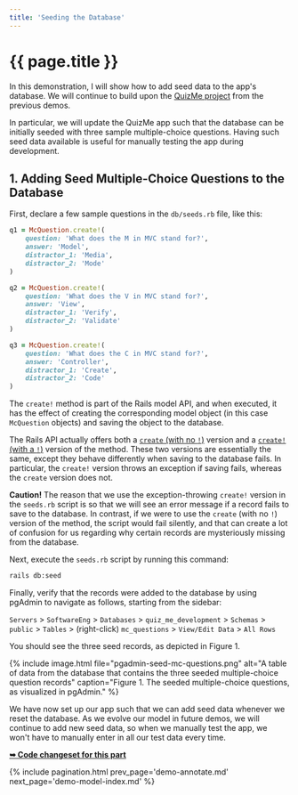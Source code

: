 ```yaml
---
title: 'Seeding the Database'
---
```


# {{ page.title }}

In this demonstration, I will show how to add seed data to the app's database. We will continue to build upon the [QuizMe project](https://github.com/human-se/quiz-me-2020) from the previous demos.

In particular, we will update the QuizMe app such that the database can be initially seeded with three sample multiple-choice questions. Having such seed data available is useful for manually testing the app during development.

## 1. Adding Seed Multiple-Choice Questions to the Database

First, declare a few sample questions in the `db/seeds.rb` file, like this:

```ruby
q1 = McQuestion.create!(
    question: 'What does the M in MVC stand for?',
    answer: 'Model',
    distractor_1: 'Media',
    distractor_2: 'Mode'
)

q2 = McQuestion.create!(
    question: 'What does the V in MVC stand for?',
    answer: 'View',
    distractor_1: 'Verify',
    distractor_2: 'Validate'
)

q3 = McQuestion.create!(
    question: 'What does the C in MVC stand for?',
    answer: 'Controller',
    distractor_1: 'Create',
    distractor_2: 'Code'
)
```

The `create!` method is part of the Rails model API, and when executed, it has the effect of creating the corresponding model object (in this case `McQuestion` objects) and saving the object to the database.

The Rails API actually offers both a [`create` (with no `!`)](https://api.rubyonrails.org/v6.0.0/classes/ActiveRecord/Persistence/ClassMethods.html#method-i-create) version and a [`create!` (with a `!`)](https://api.rubyonrails.org/v6.0.0/classes/ActiveRecord/Persistence/ClassMethods.html#method-i-create-21) version of the method. These two versions are essentially the same, except they behave differently when saving to the database fails. In particular, the `create!` version throws an exception if saving fails, whereas the `create` version does not.

**Caution!** The reason that we use the exception-throwing `create!` version in the `seeds.rb` script is so that we will see an error message if a record fails to save to the database. In contrast, if we were to use the `create` (with no `!`) version of the method, the script would fail silently, and that can create a lot of confusion for us regarding why certain records are mysteriously missing from the database.

Next, execute the `seeds.rb` script by running this command:

```bash
rails db:seed
```

Finally, verify that the records were added to the database by using pgAdmin to navigate as follows, starting from the sidebar:

`Servers` > `SoftwareEng` > `Databases` > `quiz_me_development` > `Schemas` > `public` > `Tables` > (right-click) `mc_questions` > `View/Edit Data` > `All Rows`

You should see the three seed records, as depicted in Figure 1.

{% include image.html file="pgadmin-seed-mc-questions.png" alt="A table of data from the database that contains the three seeded multiple-choice question records" caption="Figure 1. The seeded multiple-choice questions, as visualized in pgAdmin." %}

We have now set up our app such that we can add seed data whenever we reset the database. As we evolve our model in future demos, we will continue to add new seed data, so when we manually test the app, we won't have to manually enter in all our test data every time.

**[➥ Code changeset for this part](https://github.com/human-se/quiz-me-2020/commit/4094ae4b0e7278565430ac5fa8494e16676e1f7c)**

{% include pagination.html prev_page='demo-annotate.md' next_page='demo-model-index.md' %}
